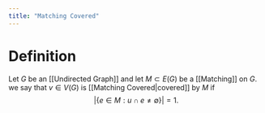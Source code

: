 ```yaml
---
title: "Matching Covered"
---
```


# Definition
Let $G$ be an [[Undirected Graph]] and let $M \subset E(G)$ be a [[Matching]] on $G$. we say that $v \in V(G)$ is [[Matching Covered|covered]] by $M$ if $$|\{e \in M : u \cap e \neq \emptyset\}| = 1.$$